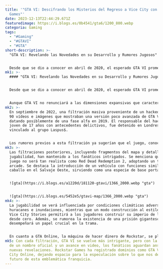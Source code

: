 ```yaml
---
title: '"GTA VI: Descifrando los Misterios del Regreso a Vice City con Rockstar
  Games"'
date: 2023-12-13T22:44:29.671Z
featuredimage: https://i.blogs.es/0b4541/gta6/1200_800.webp
categoria: Gaming
tags:
  - "#Gaming"
  - "#GTAVI"
  - "#GTA"
short-description: >-
  "GTA VI: Revelando las Novedades en su Desarrollo y Rumores Jugosos"


  Desde que se dio a conocer en abril de 2020, el esperado GTA VI promete ser una entrega más reflexiva en cuanto a su contenido, adoptando un enfoque de crecimiento continuo a través de actualizaciones periódicas. Este
mk1: >-
  #### "GTA VI: Revelando las Novedades en su Desarrollo y Rumores Jugosos"


  Desde que se dio a conocer en abril de 2020, el esperado GTA VI promete ser una entrega más reflexiva en cuanto a su contenido, adoptando un enfoque de crecimiento continuo a través de actualizaciones periódicas. Este cambio de estrategia apunta a aliviar el estrés y el "crunch" experimentado por los empleados durante el desarrollo de la monumental obra Red Dead Redemption 2.


  Aunque GTA VI no renunciará a las dimensiones expansivas que caracterizan a la franquicia, se espera que no sea tan ambicioso como su predecesor, GTA V, que contó con tres protagonistas y una historia interconectada. El cofundador y guionista de la serie, Dan Houser, dejó Rockstar Games en marzo de 2020, marcando el fin de una era de más de dos décadas de contribuciones significativas.
mk2: >-
  En septiembre de 2022, una filtración masiva proveniente de un hackeo reveló
  90 vídeos e imágenes que mostraban una versión poco avanzada de GTA VI,
  datando posiblemente de una fase alfa en 2019. El responsable del hackeo, un
  joven de 17 años con antecedentes delictivos, fue detenido en Londres,
  vinculado al grupo Laspus$.


  Los rumores previos a esta filtración ya sugerían que el juego, conocido como Project Americas, se ambientaría en la icónica Vice City y tendría a dos protagonistas, Lucía y Jason, hermanos gemelos con destinos opuestos. Además, se especulaba con la presencia de elementos destructivos en el mapa que evolucionarían con la historia.
mk3: >-
  Las filtraciones posteriores, incluyendo fragmentos del mapa y detalles de la
  jugabilidad, han mantenido a los fanáticos intrigados. Se menciona que el
  juego no será tan realista como Red Dead Redemption 2, adoptando un tono más
  arcade. Se destaca la introducción de un vehículo con funciones similares al
  caballo en el Salvaje Oeste, sirviendo como una especie de base portátil.


  ![gta](https://i.blogs.es/a1220d/181120-gtavi/1366_2000.webp "gta")


  ![gta](https://i.blogs.es/5452e5/gtavi-map/1366_2000.webp "gta")
mk4: >-
  La jugabilidad se verá influenciada por condiciones climáticas adversas, como
  huracanes e inundaciones, mientras que un modo construcción al estilo de GTA:
  Vice City Stories permitirá a los jugadores construir su imperio de la droga
  desde cero. Además, se rumorea la existencia de una prisión gigantesca que
  desempeñará un papel crucial en la trama.


  En cuanto a GTA Online, la máquina de hacer dinero de Rockstar, se plantea la posibilidad de una continuación en GTA VI. Aunque no hay detalles claros sobre su forma y función, los rumores sugieren cambios más pronunciados en el mapa a lo largo de las diferentes temporadas, siguiendo la tendencia de juegos como Fortnite.
mk5: Con cada filtración, GTA VI se vuelve más intrigante, pero con la ausencia
  de un nombre oficial y un avance en video, los fanáticos aguardan ansiosos
  nuevas revelaciones. Rockstar Games ha registrado dominios como GTA VI y Vice
  City Online, dejando espacio para la especulación sobre lo que nos depara el
  futuro de esta emblemática franquicia.
---
```

